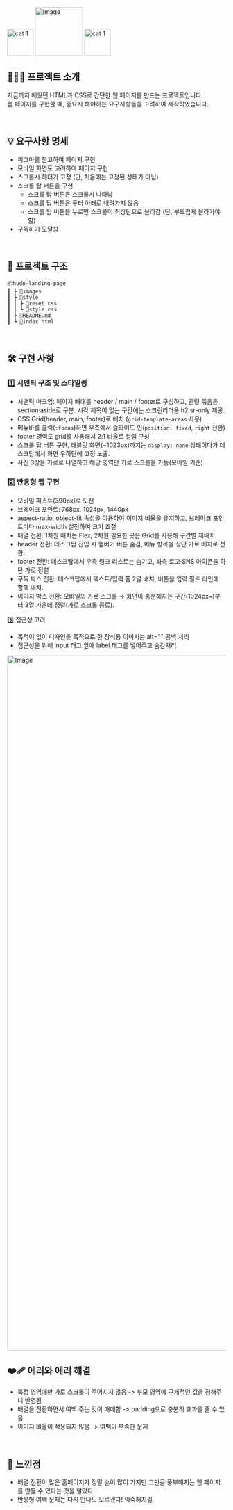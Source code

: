 <img width="60" height="62" alt="cat 1" src="https://github.com/user-attachments/assets/bb257937-9381-41e6-a16a-6ece91602341" />

<img width="110" height="112" alt="Image" src="https://github.com/user-attachments/assets/ab73d96b-84ce-45ec-9d24-98ada9496f44" />

<img width="60" height="62" alt="cat 1" src="https://github.com/user-attachments/assets/bb257937-9381-41e6-a16a-6ece91602341" />


## 👩🏻‍🏫 프로젝트 소개
지금까지 배웠던 HTML과 CSS로 간단한 웹 페이지를 만드는 프로젝트입니다. <br />
웹 페이지를 구현할 때, 중요시 해야하는 요구사항들을 고려하여 제작하였습니다.

<br />

## 💡 요구사항 명세
  * 피그마를 참고하여 페이지 구현
  * 모바일 화면도 고려하여 페이지 구현
  * 스크롤시 헤더가 고정 (단, 처음에는 고정된 상태가 아님)
  * 스크롤 탑 버튼을 구현
      * 스크롤 탑 버튼은 스크롤시 나타남
      * 스크롤 탑 버튼은 푸터 아래로 내려가지 않음
      * 스크롤 탑 버튼을 누르면 스크롤이 최상단으로 올라감 (단, 부드럽게 올라가야 함)
  * 구독하기 모달창

<br />

## 📁 프로젝트 구조

```
📦hudo-landing-page
┃ ┣ 📂images
┃ ┣ 📂style
┃ ┃ ┣ 📜reset.css
┃ ┃ ┗ 📜style.css
┃ ┣ 📜README.md
┃ ┗ 📜index.html
```

<br />

## 🛠️ 구현 사항

### 1️⃣ 시멘틱 구조 및 스타일링
  * 시맨틱 마크업: 페이지 뼈대를 header / main / footer로 구성하고, 관련 묶음은 section·aside로 구분. 시각 제목이 없는 구간에는 스크린리더용 h2.sr-only 제공.
  * CSS Grid(header, main, footer)로 배치 (`grid-template-areas` 사용)
  * 메뉴바를 클릭(`:focus`)하면 우측에서 슬라이드 인(`position: fixed`, `right` 전환)
  * footer 영역도 grid를 사용해서 2:1 비율로 컬럼 구성
  * 스크롤 탑 버튼 구현, 태블릿 화면(~1023px)까지는 `display: none` 상태이다가 데스크탑에서 화면 우하단에 고정 노출.
  * 사진 3장을 가로로 나열하고 해당 영역만 가로 스크롤을 가능(모바일 기준)

### 2️⃣ 반응형 웹 구현
  * 모바일 퍼스트(390px)로 도전
  * 브레이크 포인트: 768px, 1024px, 1440px
  * aspect-ratio, object-fit 속성을 이용하여 이미지 비율을 유지하고, 브레이크 포인트마다 max-width 설정하여 크기 조절
  * 배열 전환: 1차원 배치는 Flex, 2차원 필요한 곳은 Grid를 사용해 구간별 재배치.
  * header 전환: 데스크탑 진입 시 햄버거 버튼 숨김, 메뉴 항목을 상단 가로 배치로 전환.
  * footer 전환: 데스크탑에서 우측 링크 리스트는 숨기고, 좌측 로고·SNS 아이콘을 하단 가로 정렬
  * 구독 박스 전환: 데스크탑에서 텍스트/입력 폼 2열 배치, 버튼을 입력 필드 라인에 함께 배치.
  * 이미지 박스 전환: 모바일의 가로 스크롤 → 화면이 충분해지는 구간(1024px~)부터 3열 가운데 정렬(가로 스크롤 종료).

3️⃣ 접근성 고려
  * 목적이 없이 디자인을 목적으로 한 장식용 이미지는 alt="" 공백 처리
  * 접근성을 위해 input 태그 앞에 label 태그를 넣어주고 숨김처리
    
<img width="800" height="1600" alt="Image" src="https://github.com/user-attachments/assets/837254ee-009c-47c8-99b5-a8e00b18be9b" />

<br />

## ❤️‍🩹 에러와 에러 해결
  * 특정 영역에만 가로 스크롤이 주어지지 않음 -> 부모 영역에 구체적인 값을 정해주니 반영됨
  * 배열을 전환하면서 여백 주는 것이 애매함 -> padding으로 충분히 효과를 줄 수 있음
  * 이미지 비율이 적용되지 않음 -> 여백이 부족한 문제

<br />

## 💖 느낀점
  * 배열 전환이 많은 홈페이지가 정말 손이 많이 가지만 그만큼 풍부해지는 웹 페이지를 만들 수 있다는 것을 알았다.
  * 반응형 여백 문제는 다시 만나도 모르겠다! 익숙해지길


